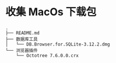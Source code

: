 # 收集 MacOs 下载包

```
.
├── README.md
├── 数据库工具
│   └── DB.Browser.for.SQLite-3.12.2.dmg
└── 浏览器插件
    └── Octotree 7.6.0.0.crx
```